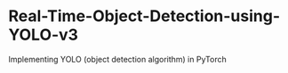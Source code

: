 # Real-Time-Object-Detection-using-YOLO-v3
Implementing YOLO (object detection algorithm) in PyTorch
